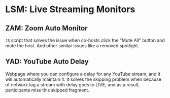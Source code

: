 # LSM: Live Streaming Monitors

## ZAM: Zoom Auto Monitor
`JS` script that solves the issue when co-hosts
click the "Mute All" button and mute the host. And other
similar issues like a removed spotlight.

## YAD: YouTube Auto Delay
Webpage where you can configure a delay for any YouTube
stream, and it will automatically maintain it. It solves the
skipping problem when because of network lag a stream with delay
goes to LIVE, and as a result, participants miss this skipped fragment.
